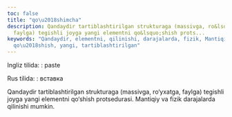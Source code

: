 ```yaml
---
toc: false
title: "qo\u2018shimcha"
description: Qandaydir tartiblashtirilgan strukturaga (massivga, ro&lsquo;yxatga,
  faylga) tegishli joyga yangi elementni qo&lsquo;shish prots...
keywords: "Qandaydir, elementni, qilinishi, darajalarda, fizik, Mantiqiy, protsedurasi,
  qo\u2018shish, yangi, tartiblashtirilgan"
---
```


Ingliz tilida:
:   paste

Rus tilida:
:   вставка

Qandaydir tartiblashtirilgan strukturaga (massivga, ro‘yxatga, faylga) tegishli joyga yangi elementni qo‘shish protsedurasi. Mantiqiy va fizik darajalarda qilinishi mumkin.